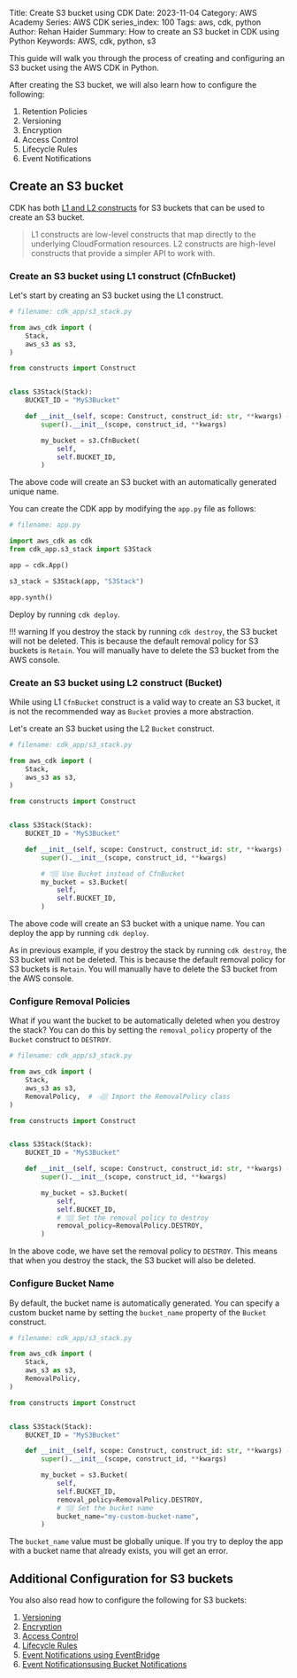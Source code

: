 Title: Create S3 bucket using CDK
Date: 2023-11-04
Category: AWS Academy
Series: AWS CDK
series_index: 100
Tags: aws, cdk, python
Author: Rehan Haider
Summary: How to create an S3 bucket in CDK using Python
Keywords: AWS, cdk, python, s3


This guide will walk you through the process of creating and configuring an S3 bucket using the AWS CDK in Python. 

After creating the S3 bucket, we will also learn how to configure the following:

1. Retention Policies
2. Versioning
3. Encryption
4. Access Control
5. Lifecycle Rules
6. Event Notifications

## Create an S3 bucket

CDK has both [L1 and L2 constructs]({filename}50000040-cdk-constructs.md) for S3 buckets that can be used to create an S3 bucket.

> L1 constructs are low-level constructs that map directly to the underlying CloudFormation resources. L2 constructs are high-level constructs that provide a simpler API to work with.

### Create an S3 bucket using L1 construct (CfnBucket)

Let's start by creating an S3 bucket using the L1 construct. 

```python
# filename: cdk_app/s3_stack.py

from aws_cdk import (
    Stack,
    aws_s3 as s3,
)

from constructs import Construct


class S3Stack(Stack):
    BUCKET_ID = "MyS3Bucket"

    def __init__(self, scope: Construct, construct_id: str, **kwargs) -> None:
        super().__init__(scope, construct_id, **kwargs)

        my_bucket = s3.CfnBucket(
            self,
            self.BUCKET_ID,
        )
```

The above code will create an S3 bucket with an automatically generated unique name.

You can create the CDK app by modifying the `app.py` file as follows:

```python
# filename: app.py

import aws_cdk as cdk
from cdk_app.s3_stack import S3Stack

app = cdk.App()

s3_stack = S3Stack(app, "S3Stack")

app.synth()
```

Deploy by running `cdk deploy`.

!!! warning
    If you destroy the stack by running `cdk destroy`, the S3 bucket will not be deleted. This is because the default removal policy for S3 buckets is `Retain`. You will manually have to delete the S3 bucket from the AWS console.


### Create an S3 bucket using L2 construct (Bucket)

While using L1 `CfnBucket` construct is a valid way to create an S3 bucket, it is not the recommended way as `Bucket` provies a more abstraction.

Let's create an S3 bucket using the L2 `Bucket` construct.

```python
# filename: cdk_app/s3_stack.py

from aws_cdk import (
    Stack,
    aws_s3 as s3,
)

from constructs import Construct


class S3Stack(Stack):
    BUCKET_ID = "MyS3Bucket"

    def __init__(self, scope: Construct, construct_id: str, **kwargs) -> None:
        super().__init__(scope, construct_id, **kwargs)

        # 👇🏽 Use Bucket instead of CfnBucket
        my_bucket = s3.Bucket(
            self,
            self.BUCKET_ID,
        )
```

The above code will create an S3 bucket with a unique name. You can deploy the app by running `cdk deploy`.

As in previous example, if you destroy the stack by running `cdk destroy`, the S3 bucket will not be deleted. This is because the default removal policy for S3 buckets is `Retain`. You will manually have to delete the S3 bucket from the AWS console.

### Configure Removal Policies

What if you want the bucket to be automatically deleted when you destroy the stack? You can do this by setting the `removal_policy` property of the `Bucket` construct to `DESTROY`.

```python
# filename: cdk_app/s3_stack.py

from aws_cdk import (
    Stack,
    aws_s3 as s3,
    RemovalPolicy,  # 👈🏽 Import the RemovalPolicy class
)

from constructs import Construct


class S3Stack(Stack):
    BUCKET_ID = "MyS3Bucket"

    def __init__(self, scope: Construct, construct_id: str, **kwargs) -> None:
        super().__init__(scope, construct_id, **kwargs)

        my_bucket = s3.Bucket(
            self,
            self.BUCKET_ID,
            # 👇🏽 Set the removal policy to destroy
            removal_policy=RemovalPolicy.DESTROY,
        )
```

In the above code, we have set the removal policy to `DESTROY`. This means that when you destroy the stack, the S3 bucket will also be deleted.


### Configure Bucket Name

By default, the bucket name is automatically generated. You can specify a custom bucket name by setting the `bucket_name` property of the `Bucket` construct.

```python
# filename: cdk_app/s3_stack.py

from aws_cdk import (
    Stack,
    aws_s3 as s3,
    RemovalPolicy,
)

from constructs import Construct


class S3Stack(Stack):
    BUCKET_ID = "MyS3Bucket"

    def __init__(self, scope: Construct, construct_id: str, **kwargs) -> None:
        super().__init__(scope, construct_id, **kwargs)

        my_bucket = s3.Bucket(
            self,
            self.BUCKET_ID,
            removal_policy=RemovalPolicy.DESTROY,
            # 👇🏽 Set the bucket name
            bucket_name="my-custom-bucket-name",
        )
```

The `bucket_name` value must be globally unique. If you try to deploy the app with a bucket name that already exists, you will get an error.


## Additional Configuration for S3 buckets

You also also read how to configure the following for S3 buckets:

1. [Versioning]({filename}50000110-cdk-s3-configure-versioning.md)
2. [Encryption]({filename}50000120-cdk-s3-configure-encryption.md)
3. [Access Control]({filename}50000130-cdk-s3-access-control.md)
4. [Lifecycle Rules]({filename}50000140-cdk-s3-lifecycle-rules.md)
5. [Event Notifications using EventBridge]({filename}50000150-cdk-s3-eventbridge-notifications.md)
6. [Event Notificationsusing Bucket Notifications]({filename}50000160-cdk-s3-event-notifications.md) 
